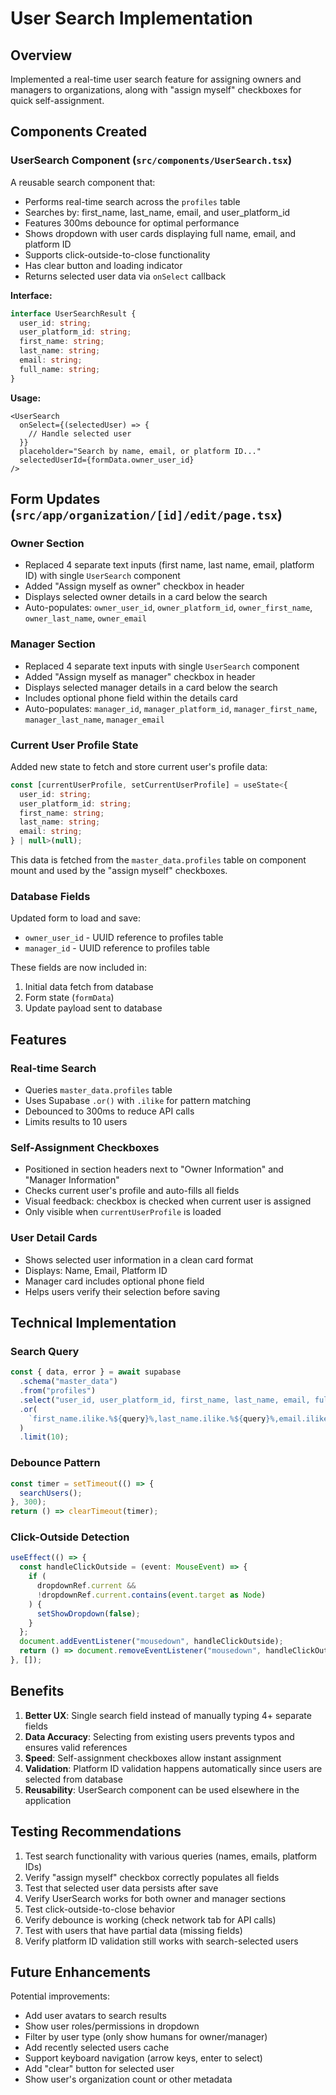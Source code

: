 # User Search Implementation

## Overview

Implemented a real-time user search feature for assigning owners and managers to organizations, along with "assign myself" checkboxes for quick self-assignment.

## Components Created

### UserSearch Component (`src/components/UserSearch.tsx`)

A reusable search component that:

- Performs real-time search across the `profiles` table
- Searches by: first_name, last_name, email, and user_platform_id
- Features 300ms debounce for optimal performance
- Shows dropdown with user cards displaying full name, email, and platform ID
- Supports click-outside-to-close functionality
- Has clear button and loading indicator
- Returns selected user data via `onSelect` callback

**Interface:**

```typescript
interface UserSearchResult {
  user_id: string;
  user_platform_id: string;
  first_name: string;
  last_name: string;
  email: string;
  full_name: string;
}
```

**Usage:**

```tsx
<UserSearch
  onSelect={(selectedUser) => {
    // Handle selected user
  }}
  placeholder="Search by name, email, or platform ID..."
  selectedUserId={formData.owner_user_id}
/>
```

## Form Updates (`src/app/organization/[id]/edit/page.tsx`)

### Owner Section

- Replaced 4 separate text inputs (first name, last name, email, platform ID) with single `UserSearch` component
- Added "Assign myself as owner" checkbox in header
- Displays selected owner details in a card below the search
- Auto-populates: `owner_user_id`, `owner_platform_id`, `owner_first_name`, `owner_last_name`, `owner_email`

### Manager Section

- Replaced 4 separate text inputs with single `UserSearch` component
- Added "Assign myself as manager" checkbox in header
- Displays selected manager details in a card below the search
- Includes optional phone field within the details card
- Auto-populates: `manager_id`, `manager_platform_id`, `manager_first_name`, `manager_last_name`, `manager_email`

### Current User Profile State

Added new state to fetch and store current user's profile data:

```typescript
const [currentUserProfile, setCurrentUserProfile] = useState<{
  user_id: string;
  user_platform_id: string;
  first_name: string;
  last_name: string;
  email: string;
} | null>(null);
```

This data is fetched from the `master_data.profiles` table on component mount and used by the "assign myself" checkboxes.

### Database Fields

Updated form to load and save:

- `owner_user_id` - UUID reference to profiles table
- `manager_id` - UUID reference to profiles table

These fields are now included in:

1. Initial data fetch from database
2. Form state (`formData`)
3. Update payload sent to database

## Features

### Real-time Search

- Queries `master_data.profiles` table
- Uses Supabase `.or()` with `.ilike` for pattern matching
- Debounced to 300ms to reduce API calls
- Limits results to 10 users

### Self-Assignment Checkboxes

- Positioned in section headers next to "Owner Information" and "Manager Information"
- Checks current user's profile and auto-fills all fields
- Visual feedback: checkbox is checked when current user is assigned
- Only visible when `currentUserProfile` is loaded

### User Detail Cards

- Shows selected user information in a clean card format
- Displays: Name, Email, Platform ID
- Manager card includes optional phone field
- Helps users verify their selection before saving

## Technical Implementation

### Search Query

```typescript
const { data, error } = await supabase
  .schema("master_data")
  .from("profiles")
  .select("user_id, user_platform_id, first_name, last_name, email, full_name")
  .or(
    `first_name.ilike.%${query}%,last_name.ilike.%${query}%,email.ilike.%${query}%,user_platform_id.ilike.%${query}%`
  )
  .limit(10);
```

### Debounce Pattern

```typescript
const timer = setTimeout(() => {
  searchUsers();
}, 300);
return () => clearTimeout(timer);
```

### Click-Outside Detection

```typescript
useEffect(() => {
  const handleClickOutside = (event: MouseEvent) => {
    if (
      dropdownRef.current &&
      !dropdownRef.current.contains(event.target as Node)
    ) {
      setShowDropdown(false);
    }
  };
  document.addEventListener("mousedown", handleClickOutside);
  return () => document.removeEventListener("mousedown", handleClickOutside);
}, []);
```

## Benefits

1. **Better UX**: Single search field instead of manually typing 4+ separate fields
2. **Data Accuracy**: Selecting from existing users prevents typos and ensures valid references
3. **Speed**: Self-assignment checkboxes allow instant assignment
4. **Validation**: Platform ID validation happens automatically since users are selected from database
5. **Reusability**: UserSearch component can be used elsewhere in the application

## Testing Recommendations

1. Test search functionality with various queries (names, emails, platform IDs)
2. Verify "assign myself" checkbox correctly populates all fields
3. Test that selected user data persists after save
4. Verify UserSearch works for both owner and manager sections
5. Test click-outside-to-close behavior
6. Verify debounce is working (check network tab for API calls)
7. Test with users that have partial data (missing fields)
8. Verify platform ID validation still works with search-selected users

## Future Enhancements

Potential improvements:

- Add user avatars to search results
- Show user roles/permissions in dropdown
- Filter by user type (only show humans for owner/manager)
- Add recently selected users cache
- Support keyboard navigation (arrow keys, enter to select)
- Add "clear" button for selected user
- Show user's organization count or other metadata

